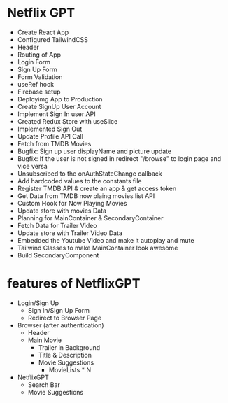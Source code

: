 # Netflix GPT

- Create React App
- Configured TailwindCSS
- Header
- Routing of App
- Login Form
- Sign Up Form
- Form Validation
- useRef hook
- Firebase setup
- Deployimg App to Production
- Create SignUp User Account
- Implement Sign In user API
- Created Redux Store with useSlice
- Implemented Sign Out
- Update Profile API Call
- Fetch from TMDB Movies
- Bugfix: Sign up user displayName and picture update
- Bugfix: If the user is not signed in redirect "/browse" to login page and vice versa
- Unsubscribed to the onAuthStateChange callback
- Add hardcoded values to the constants file
- Register TMDB API & create an app & get access token
- Get Data from TMDB now plaing movies list API
- Custom Hook for Now Playing Movies
- Update store with movies Data
- Planning for MainContainer & SecondaryContainer
- Fetch Data for Trailer Video
- Update store with Trailer Video Data
- Embedded the Youtube Video and make it autoplay and mute
- Tailwind Classes to make MainContainer look awesome
- Build SecondaryComponent

# features of NetflixGPT

- Login/Sign Up 
    - Sign In/Sign Up Form
    - Redirect to Browser Page
- Browser (after authentication)
    - Header
    - Main Movie
        - Trailer in Background
        - Title & Description
        - Movie Suggestions
            - MovieLists * N
- NetflixGPT
    - Search Bar
    - Movie Suggestions
